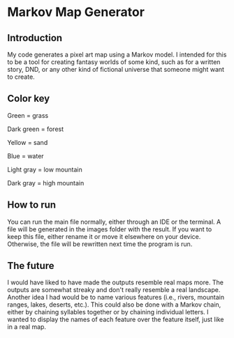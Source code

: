 # Markov Map Generator

## Introduction

My code generates a pixel art map using a Markov model. I intended for this to be a tool for creating fantasy worlds of some kind, such as for a written story, DND, or any other kind of fictional universe that someone might want to create.

## Color key

Green = grass

Dark green = forest

Yellow = sand

Blue = water

Light gray = low mountain

Dark gray = high mountain

## How to run

You can run the main file normally, either through an IDE or the terminal. A file will be generated in the images folder with the result. If you want to keep this file, either rename it or move it elsewhere on your device. Otherwise, the file will be rewritten next time the program is run.

## The future

I would have liked to have made the outputs resemble real maps more. The outputs are somewhat streaky and don't really resemble a real landscape. Another idea I had would be to name various features (i.e., rivers, mountain ranges, lakes, deserts, etc.). This could also be done with a Markov chain, either by chaining syllables together or by chaining individual letters. I wanted to display the names of each feature over the feature itself, just like in a real map.
